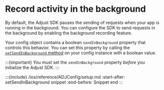 # Record activity in the background

By default, the Adjust SDK pauses the sending of requests when your app is running in the background. You can configure the SDK to send requests in the background by enabling the background recording feature.

Your config object contains a boolean `sendInBackground` property that controls this behavior. You can set this property by calling the [`setSendInBackground` method](#ios-setsendinbackground-invocation) on your config instance with a boolean value.

:::{important}
You must set the `sendInBackground` property *before* you initialize the Adjust SDK.
:::

:::{include} /ios/reference/ADJConfig/setup.md
:start-after: setSendInBackground snippet
:end-before: Snippet end
:::
